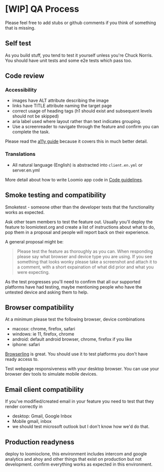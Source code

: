 # [WIP] QA Process

Please feel free to add stubs or github comments if you think of something that is missing.

## Self test
As you build stuff, you tend to test it yourself unless you're Chuck Norris.
You should have unit tests and some e2e tests which pass too.

## Code review

### Accessibility
- images have ALT attribute describing the image
- links have TITLE attribute naming the target page
- correct usage of heading tags (h1 should exist and subsequent levels should not be skipped)
- aria label used where layout rather than text indicates grouping.
- Use a screenreader to navigate through the feature and confirm you can complete the task.

Please read the [a11y guide](accessibility.md) because it covers this in much better detail.

### Translations
- All natural language (English) is abstracted into `client.en.yml` or server.en.yml

More detail about how to write Loomio app code in [Code guidelines](code_guidelines.md).

## Smoke testing and compatibility
Smoketest - someone other than the developer tests that the functionality works as expected.

Ask other team members to test the feature out. Usually you'll deploy the feature to loomiotest.org and create a list of instructions about what to do, pop them in a proposal and people will report back on their experience.

A general proposal might be:
> Please test the feature as thoroughly as you can. When responding please say what browser and device type you are using. If you see something that looks wonky please take a screenshot and attach it to a comment, with a short expaination of what did prior and what you were expecting.

As the test progresses you'll need to confirm that all our supported platforms have had testing, maybe mentioning people who have the untested device and asking them to help.


## Browser compatibility

At a minimum please test the following browser, device combinations

- macosx: chrome, firefox, safari
- windows: ie 11, firefox, chrome
- android: default android browser, chrome, firefox if you like
- iphone: safari

[Browserling](https://www.browserling.com) is great. You should use it to test platforms you don't have ready access to.

Test webpage responsiveness with your desktop browser. You can use your browser dev tools to simulate mobile devices.

## Email client compatibility
If you've modified/created email in your feature you need to test that they render correctly in
- desktop: Gmail, Google Inbox
- Mobile gmail, inbox
- we should test microsoft outlook but I don't know how we'd do that.

## Production readyness
deploy to loomioclone, this environment includes intercom and google analytics and ahoy and other things that exist on production but not development. confirm everything works as expected in this environment.
